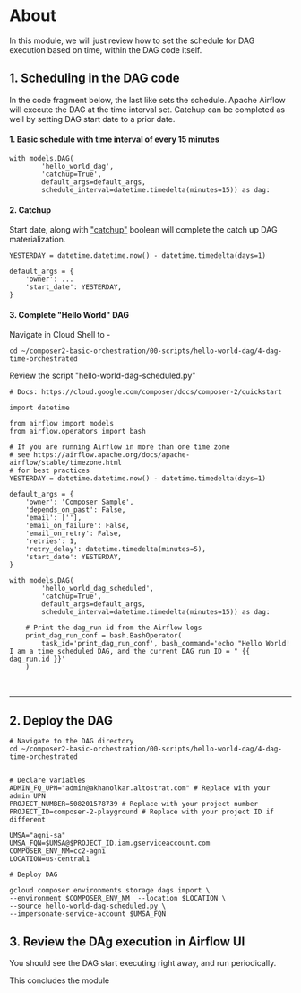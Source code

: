 # About

In this module, we will just review how to set the schedule for DAG execution based on time, within the DAG code itself.

## 1. Scheduling in the DAG code

In the code fragment below, the last like sets the schedule. Apache Airflow will execute the DAG at the time interval set. Catchup can be completed as well by setting DAG start date to a prior date.

#### 1. Basic schedule with time interval of every 15 minutes
```
with models.DAG(
        'hello_world_dag',
        'catchup=True',
        default_args=default_args,
        schedule_interval=datetime.timedelta(minutes=15)) as dag:
```

#### 2. Catchup
Start date, along with ["catchup"](https://airflow.apache.org/docs/apache-airflow/stable/dag-run.html#catchup) boolean will complete the catch up DAG materialization.

```
YESTERDAY = datetime.datetime.now() - datetime.timedelta(days=1)

default_args = {
    'owner': ...
    'start_date': YESTERDAY,
}
```

#### 3. Complete "Hello World" DAG

Navigate in Cloud Shell to -
```
cd ~/composer2-basic-orchestration/00-scripts/hello-world-dag/4-dag-time-orchestrated
```

Review the script "hello-world-dag-scheduled.py" 

```
# Docs: https://cloud.google.com/composer/docs/composer-2/quickstart

import datetime

from airflow import models
from airflow.operators import bash

# If you are running Airflow in more than one time zone
# see https://airflow.apache.org/docs/apache-airflow/stable/timezone.html
# for best practices
YESTERDAY = datetime.datetime.now() - datetime.timedelta(days=1)

default_args = {
    'owner': 'Composer Sample',
    'depends_on_past': False,
    'email': [''],
    'email_on_failure': False,
    'email_on_retry': False,
    'retries': 1,
    'retry_delay': datetime.timedelta(minutes=5),
    'start_date': YESTERDAY,
}

with models.DAG(
        'hello_world_dag_scheduled',
        'catchup=True',
        default_args=default_args,
        schedule_interval=datetime.timedelta(minutes=15)) as dag:

    # Print the dag_run id from the Airflow logs
    print_dag_run_conf = bash.BashOperator(
        task_id='print_dag_run_conf', bash_command='echo "Hello World! I am a time scheduled DAG, and the current DAG run ID = " {{ dag_run.id }}'
    )
```
<br>
<hr>

## 2. Deploy the DAG

```
# Navigate to the DAG directory
cd ~/composer2-basic-orchestration/00-scripts/hello-world-dag/4-dag-time-orchestrated


# Declare variables
ADMIN_FQ_UPN="admin@akhanolkar.altostrat.com" # Replace with your admin UPN
PROJECT_NUMBER=508201578739 # Replace with your project number
PROJECT_ID=composer-2-playground # Replace with your project ID if different

UMSA="agni-sa"
UMSA_FQN=$UMSA@$PROJECT_ID.iam.gserviceaccount.com
COMPOSER_ENV_NM=cc2-agni
LOCATION=us-central1

# Deploy DAG

gcloud composer environments storage dags import \
--environment $COMPOSER_ENV_NM  --location $LOCATION \
--source hello-world-dag-scheduled.py \
--impersonate-service-account $UMSA_FQN

```

## 3. Review the DAg execution in Airflow UI

You should see the DAG start executing right away, and run periodically.

This concludes the module
